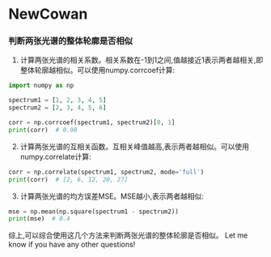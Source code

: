# NewCowan

### 判断两张光谱的整体轮廓是否相似

1. 计算两张光谱的相关系数。相关系数在-1到1之间,值越接近1表示两者越相关,即整体轮廓越相似。可以使用numpy.corrcoef计算:

~~~python
import numpy as np

spectrum1 = [1, 2, 3, 4, 5]
spectrum2 = [2, 3, 4, 5, 6]

corr = np.corrcoef(spectrum1, spectrum2)[0, 1]
print(corr)  # 0.98
~~~

2. 计算两张光谱的互相关函数。互相关峰值越高,表示两者越相似。可以使用numpy.correlate计算:

~~~python
corr = np.correlate(spectrum1, spectrum2, mode='full')
print(corr)  # [2, 6, 12, 20, 27]
~~~

3. 计算两张光谱的均方误差MSE。MSE越小,表示两者越相似:

~~~python
mse = np.mean(np.square(spectrum1 - spectrum2))
print(mse)  # 0.4
~~~

综上,可以综合使用这几个方法来判断两张光谱的整体轮廓是否相似。 Let me know if you have any other questions!